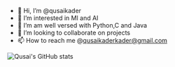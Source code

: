 - 👋 Hi, I’m @qusaikader
- 👀 I’m interested in Ml and AI
- 🌱 I’m am well versed with Python,C and Java
- 💞️ I’m looking to collaborate on projects
- 📫 How to reach me @qusaikaderkader@gmail.com

![Qusai's GitHub stats](https://github-readme-stats.vercel.app/api?username=qusaikader&show_icons=true&theme=transparent)

<!---
qusaikader/qusaikader is a ✨ special ✨ repository because its `README.md` (this file) appears on your GitHub profile.
You can click the Preview link to take a look at your changes.
--->
